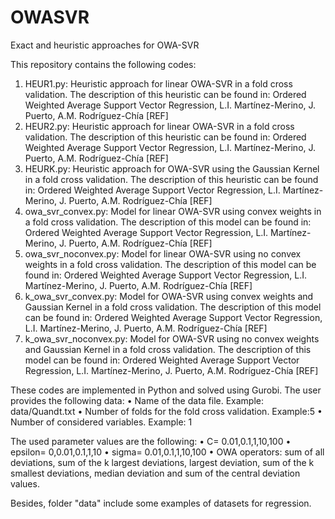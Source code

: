 # OWASVR
Exact and heuristic approaches for OWA-SVR

This repository contains the following codes:
1.	HEUR1.py: Heuristic approach for linear OWA-SVR in a fold cross validation. The description of this heuristic can be found in: Ordered Weighted Average Support Vector Regression, L.I. Martínez-Merino, J. Puerto, A.M. Rodríguez-Chía [REF]
2.	HEUR2.py: Heuristic approach for linear OWA-SVR in a fold cross validation. The description of this heuristic can be found in: Ordered Weighted Average Support Vector Regression, L.I. Martínez-Merino, J. Puerto, A.M. Rodríguez-Chía [REF]
3.	HEURK.py: Heuristic approach for OWA-SVR using the Gaussian Kernel in a fold cross validation. The description of this heuristic can be found in: Ordered Weighted Average Support Vector Regression, L.I. Martínez-Merino, J. Puerto, A.M. Rodríguez-Chía [REF]
4.	owa_svr_convex.py: Model for linear OWA-SVR using convex weights in a fold cross validation. The description of this model can be found in: Ordered Weighted Average Support Vector Regression, L.I. Martínez-Merino, J. Puerto, A.M. Rodríguez-Chía [REF]
5.	owa_svr_noconvex.py: Model for linear OWA-SVR using no convex weights in a fold cross validation. The description of this model can be found in: Ordered Weighted Average Support Vector Regression, L.I. Martínez-Merino, J. Puerto, A.M. Rodríguez-Chía [REF]
6.	k_owa_svr_convex.py: Model for OWA-SVR using convex weights and Gaussian Kernel in a fold cross validation. The description of this model can be found in: Ordered Weighted Average Support Vector Regression, L.I. Martínez-Merino, J. Puerto, A.M. Rodríguez-Chía [REF]
7.	k_owa_svr_noconvex.py: Model for OWA-SVR using no convex weights and Gaussian Kernel in a fold cross validation. The description of this model can be found in: Ordered Weighted Average Support Vector Regression, L.I. Martínez-Merino, J. Puerto, A.M. Rodríguez-Chía [REF]
   
These codes are implemented in Python and solved using Gurobi. The user provides the following data:
•	Name of the data file. Example: data/Quandt.txt
•	Number of folds for the fold cross validation. Example:5
•	Number of considered variables. Example: 1

The used parameter values are the following:
•	C= 0.01,0.1,1,10,100
•	epsilon= 0,0.01,0.1,1,10
•	sigma= 0.01,0.1,1,10,100
•	OWA operators: sum of all deviations, sum of the k largest deviations, largest deviation, sum of the k smallest deviations, median deviation and sum of the central deviation values.

Besides, folder "data" include some examples of datasets for regression.
